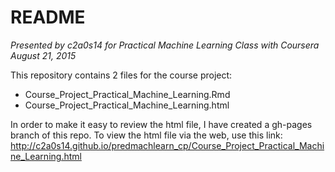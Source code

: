 # README

*Presented by c2a0s14 for Practical Machine Learning Class with Coursera*     
*August 21, 2015*  

This repository contains 2 files for the course project:     
* Course_Project_Practical_Machine_Learning.Rmd    
* Course_Project_Practical_Machine_Learning.html       

In order to make it easy to review the html file, I have created a gh-pages branch of this repo.  To view the html file via the web, use this link:      http://c2a0s14.github.io/predmachlearn_cp/Course_Project_Practical_Machine_Learning.html
